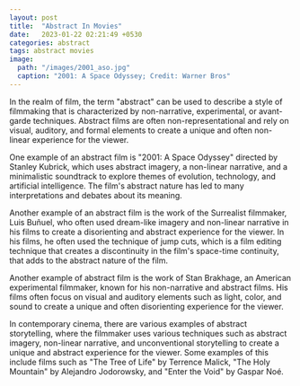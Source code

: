 ```yaml
---
layout: post
title:  "Abstract In Movies"
date:   2023-01-22 02:21:49 +0530
categories: abstract 
tags: abstract movies
image:
  path: "/images/2001_aso.jpg"
  caption: "2001: A Space Odyssey; Credit: Warner Bros"
---
```




In the realm of film, the term "abstract" can be used to describe a style of filmmaking that is characterized by non-narrative, experimental, or avant-garde techniques. Abstract films are often non-representational and rely on visual, auditory, and formal elements to create a unique and often non-linear experience for the viewer.

One example of an abstract film is "2001: A Space Odyssey" directed by Stanley Kubrick, which uses abstract imagery, a non-linear narrative, and a minimalistic soundtrack to explore themes of evolution, technology, and artificial intelligence. The film's abstract nature has led to many interpretations and debates about its meaning.

Another example of an abstract film is the work of the Surrealist filmmaker, Luis Buñuel, who often used dream-like imagery and non-linear narrative in his films to create a disorienting and abstract experience for the viewer. In his films, he often used the technique of jump cuts, which is a film editing technique that creates a discontinuity in the film's space-time continuity, that adds to the abstract nature of the film.

Another example of abstract film is the work of Stan Brakhage, an American experimental filmmaker, known for his non-narrative and abstract films. His films often focus on visual and auditory elements such as light, color, and sound to create a unique and often disorienting experience for the viewer.

In contemporary cinema, there are various examples of abstract storytelling, where the filmmaker uses various techniques such as abstract imagery, non-linear narrative, and unconventional storytelling to create a unique and abstract experience for the viewer. Some examples of this include films such as "The Tree of Life" by Terrence Malick, "The Holy Mountain" by Alejandro Jodorowsky, and "Enter the Void" by Gaspar Noé.


